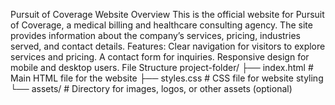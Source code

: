 Pursuit of Coverage Website
Overview
This is the official website for Pursuit of Coverage, a medical billing and healthcare consulting agency. The site provides information about the company’s services, pricing, industries served, and contact details.
Features:
Clear navigation for visitors to explore services and pricing.
A contact form for inquiries.
Responsive design for mobile and desktop users.
File Structure
project-folder/
├── index.html        # Main HTML file for the website
├── styles.css        # CSS file for website styling
└── assets/           # Directory for images, logos, or other assets (optional)


